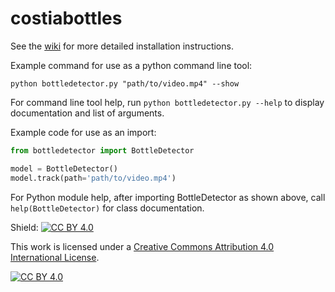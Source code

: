 # costiabottles

See the [wiki](https://github.com/AnthroHydro/costiabottles/wiki) for more detailed installation instructions.

Example command for use as a python command line tool:

`python bottledetector.py "path/to/video.mp4" --show`

For command line tool help, run `python bottledetector.py --help` to display documentation and list of arguments.

Example code for use as an import:

```python
from bottledetector import BottleDetector

model = BottleDetector()
model.track(path='path/to/video.mp4')
```
For Python module help, after importing BottleDetector as shown above, call `help(BottleDetector)` for class documentation.

Shield: [![CC BY 4.0][cc-by-shield]][cc-by]

This work is licensed under a
[Creative Commons Attribution 4.0 International License][cc-by].

[![CC BY 4.0][cc-by-image]][cc-by]

[cc-by]: http://creativecommons.org/licenses/by/4.0/
[cc-by-image]: https://i.creativecommons.org/l/by/4.0/88x31.png
[cc-by-shield]: https://img.shields.io/badge/License-CC%20BY%204.0-lightgrey.svg
